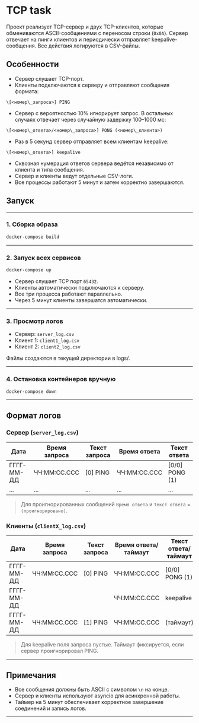 
# TCP task

Проект реализует TCP-сервер и двух TCP-клиентов, которые обмениваются ASCII-сообщениями с переносом строки (`0x0A`). Сервер отвечает на пинги клиентов и периодически отправляет keepalive-сообщения. Все действия логируются в CSV-файлы.

## Особенности

- Сервер слушает TCP-порт.
- Клиенты подключаются к серверу и отправляют сообщения формата:

```
\[<номер\_запроса>] PING
```

- Сервер с вероятностью 10% игнорирует запрос. В остальных случаях отвечает через случайную задержку 100–1000 мс:

```
\[<номер\_ответа>/<номер\_запроса>] PONG (<номер\_клиента>)
```

- Раз в 5 секунд сервер отправляет всем клиентам keepalive:

```
\[<номер\_ответа>] keepalive
```

- Сквозная нумерация ответов сервера ведётся независимо от клиента и типа сообщения.
- Сервер и клиенты ведут отдельные CSV-логи.
- Все процессы работают 5 минут и затем корректно завершаются.

## Запуск

---

### 1. Сборка образа

```bash
docker-compose build
```

---

### 2. Запуск всех сервисов

```bash
docker-compose up
```

* Сервер слушает TCP порт `65432`.
* Клиенты автоматически подключаются к серверу.
* Все три процесса работают параллельно.
* Через 5 минут клиенты завершатся автоматически.

---

### 3. Просмотр логов

* Сервер: `server_log.csv`
* Клиент 1: `client1_log.csv`
* Клиент 2: `client2_log.csv`

Файлы создаются в текущей директории в logs/.

---

### 4. Остановка контейнеров вручную

```bash
docker-compose down
```

---

## Формат логов

### Сервер (`server_log.csv`)

| Дата        | Время запроса  | Текст запроса | Время ответа   | Текст ответа    |
|-------------|----------------| ------------- | -------------- | --------------- |
| ГГГГ-ММ-ДД  | ЧЧ\:ММ\:СС.ССС | \[0] PING     | ЧЧ\:ММ\:СС.ССС | \[0/0] PONG (1) |
| ...         | ...            | ...           | ...            | ...             |

> Для проигнорированных сообщений `Время ответа` и `Текст ответа` = `(проигнорировано)`.

### Клиенты (`clientX_log.csv`)

| Дата       | Время запроса  | Текст запроса | Время ответа/таймаут | Текст ответа/таймаут |
| ---------- | -------------- | ------------- | -------------------- | -------------------- |
| ГГГГ-ММ-ДД | ЧЧ\:ММ\:СС.ССС | \[0] PING     | ЧЧ\:ММ\:СС.ССС       | \[0/0] PONG (1)      |
| ГГГГ-ММ-ДД |                |               | ЧЧ\:ММ\:СС.ССС       | keepalive            |
| ГГГГ-ММ-ДД | ЧЧ\:ММ\:СС.ССС | \[1] PING     | ЧЧ\:ММ\:СС.ССС       | (таймаут)            |

> Для keepalive поля запроса пустые. Таймаут фиксируется, если сервер проигнорировал PING.

---

## Примечания

* Все сообщения должны быть ASCII с символом `\n` на конце.
* Сервер и клиенты используют asyncio для асинхронной работы.
* Таймер на 5 минут обеспечивает корректное завершение соединений и запись логов.

---